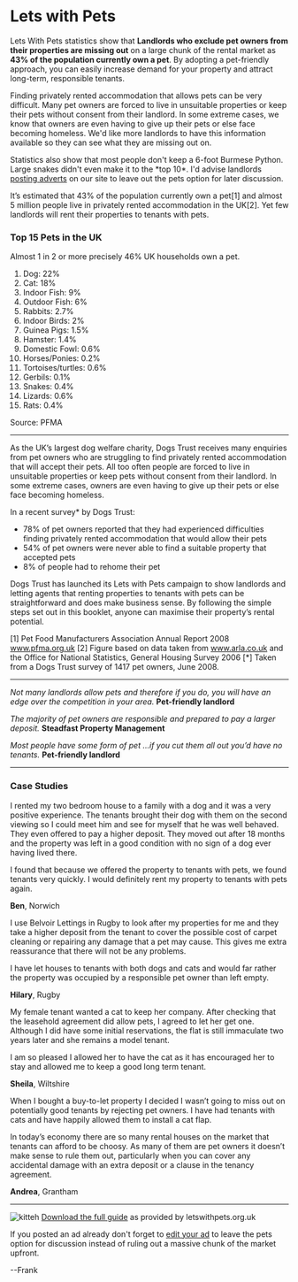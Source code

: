 Lets with Pets
==============

Lets With Pets statistics show that **Landlords who exclude pet owners from
their properties are missing out** on a large chunk of the rental market as
**43% of the population currently own a pet**. By adopting a pet-friendly
approach, you can easily increase demand for your property and attract
long-term, responsible tenants.

Finding privately rented accommodation that allows pets can be very difficult.
Many pet owners are forced to live in unsuitable properties or keep their pets
without consent from their landlord. In some extreme cases, we know that owners
are even having to give up their pets or else face becoming homeless. We'd like
more landlords to have this information available so they can see what they are
missing out on.

Statistics also show that most people don't keep a 6-foot Burmese Python. Large
snakes didn't even make it to the \*top 10\*. I'd advise landlords [posting
adverts](/rooms/post) on our site to leave out the pets option for later discussion.

It’s estimated that 43% of the population currently own a pet[1] and almost 5
million people live in privately rented accommodation in the UK[2]. Yet few
landlords will rent their properties to tenants with pets.

### Top 15 Pets in the UK
Almost 1 in 2 or more precisely 46% UK households own a pet.

1. Dog: 22%
2. Cat: 18%
3. Indoor Fish: 9%
4. Outdoor Fish: 6%
5. Rabbits: 2.7%
6. Indoor Birds: 2%
7. Guinea Pigs: 1.5%
8. Hamster: 1.4%
9. Domestic Fowl: 0.6%
10. Horses/Ponies: 0.2%
11. Tortoises/turtles: 0.6%
12. Gerbils: 0.1%
13. Snakes: 0.4%
14. Lizards: 0.6%
15. Rats: 0.4%

Source: PFMA

---

As the UK’s largest dog welfare charity, Dogs Trust receives many enquiries from
pet owners who are struggling to find privately rented accommodation that will
accept their pets. All too often people are forced to live in unsuitable
properties or keep pets without consent from their landlord. In some extreme
cases, owners are even having to give up their pets or else face becoming
homeless.

In a recent survey\* by Dogs Trust:

* 78% of pet owners reported that they had experienced difficulties finding privately rented accommodation that would allow their pets
* 54% of pet owners were never able to find a suitable property that accepted pets
* 8% of people had to rehome their pet

Dogs Trust has launched its Lets with Pets campaign to show landlords and
letting agents that renting properties to tenants with pets can be
straightforward and does make business sense. By following the simple steps set
out in this booklet, anyone can maximise their property’s rental potential.

[1] Pet Food Manufacturers Association Annual Report 2008 www.pfma.org.uk    [2]
Figure based on data taken from www.arla.co.uk and the Office for National
Statistics, General Housing    Survey 2006    [\*] Taken from a Dogs Trust
survey of 1417 pet owners, June 2008.


---

*Not many landlords allow pets and therefore if you do, you will have an edge
over the competition in your area.*    **Pet-friendly landlord**

*The majority of pet owners are responsible and prepared to pay a larger
deposit.*    **Steadfast Property Management**

*Most people have some form of pet ...if you cut them all out you’d have no
tenants.*    **Pet-friendly landlord**

---

### Case Studies

I rented my two bedroom house to a family with a dog and it was a very positive
experience. The tenants brought their dog with them on the second viewing so I
could meet him and see for myself that he was well behaved. They even offered to
pay a higher deposit. They moved out after 18 months and the property was left
in a good condition with no sign of a dog ever having lived there.

I found that because we offered the property to tenants with pets, we found
tenants very quickly. I would definitely rent my property to tenants with pets
again.

**Ben**, Norwich

I use Belvoir Lettings in Rugby to look after my properties for me and they take
a higher deposit from the tenant to cover the possible cost of carpet cleaning
or repairing any damage that a pet may cause. This gives me extra reassurance
that there will not be any problems.

I have let houses to tenants with both dogs and cats and would far rather the
property was occupied by a responsible pet owner than left empty.

**Hilary**, Rugby

My female tenant wanted a cat to keep her company. After checking that the
leasehold agreement did allow pets, I agreed to let her get one. Although I did
have some initial reservations, the flat is still immaculate two years later and
she remains a model tenant.

I am so pleased I allowed her to have the cat as it has encouraged her to stay
and allowed me to keep a good long term tenant.

**Sheila**, Wiltshire

When I bought a buy-to-let property I decided I wasn’t going to miss out on
potentially good tenants by rejecting pet owners. I have had tenants with cats
and have happily allowed them to install a cat flap.

In today’s economy there are so many rental houses on the market that tenants
can afford to be choosy. As many of them are pet owners it doesn’t make sense to
rule them out, particularly when you can cover any accidental damage with an
extra deposit or a clause in the tenancy agreement.

**Andrea**, Grantham


---

![kitteh](/media/images/kitteh.jpg)     [Download the full
guide](/media/renting-to-pet-owners.pdf) as provided by letswithpets.org.uk

If you posted an ad already don't forget to [edit your ad](/rooms/ads) to leave the
pets option for discussion instead of ruling out a massive chunk of the market
upfront.

--Frank

